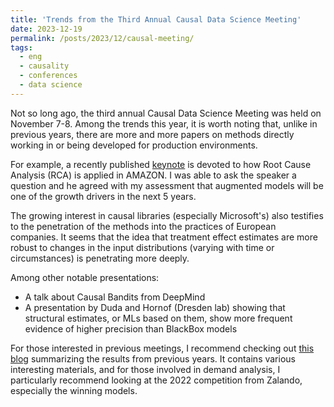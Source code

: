 ```yaml
---
title: 'Trends from the Third Annual Causal Data Science Meeting'
date: 2023-12-19
permalink: /posts/2023/12/causal-meeting/
tags:
  - eng
  - causality
  - conferences
  - data science
---
```


Not so long ago, the third annual Causal Data Science Meeting was held on November 7-8. Among the trends this year, it is worth noting that, unlike in previous years, there are more and more papers on methods directly working in or being developed for production environments.

For example, a recently published [keynote](https://lnkd.in/dvwCMrTt) is devoted to how Root Cause Analysis (RCA) is applied in AMAZON. I was able to ask the speaker a question and he agreed with my assessment that augmented models will be one of the growth drivers in the next 5 years.

The growing interest in causal libraries (especially Microsoft's) also testifies to the penetration of the methods into the practices of European companies. It seems that the idea that treatment effect estimates are more robust to changes in the input distributions (varying with time or circumstances) is penetrating more deeply.

Among other notable presentations:
- A talk about Causal Bandits from DeepMind
- A presentation by Duda and Hornof (Dresden lab) showing that structural estimates, or MLs based on them, show more frequent evidence of higher precision than BlackBox models

For those interested in previous meetings, I recommend checking out [this blog](https://lnkd.in/dUuqEEjr) summarizing the results from previous years. It contains various interesting materials, and for those involved in demand analysis, I particularly recommend looking at the 2022 competition from Zalando, especially the winning models. 